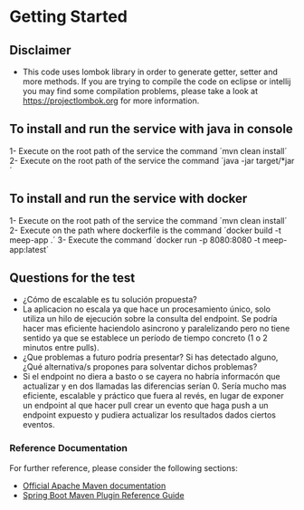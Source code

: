 # Getting Started

## Disclaimer
 - This code uses lombok library in order to generate getter, setter and more methods. If you are trying to compile the code on eclipse or intellij you may find some compilation problems, please take a look at https://projectlombok.org for more information.
 
## To install and run the service with java in console

 1- Execute on the root path of the service the command ´mvn clean install´
 2- Execute on the root path of the service the command ´java -jar target/*jar´ 
 
## To install and run the service with docker

 1- Execute on the root path of the service the command ´mvn clean install´
 2- Execute on the path where dockerfile is the command ´docker build -t meep-app .´
 3- Execute the command ´docker run -p 8080:8080 -t meep-app:latest´
 
## Questions for the test

 - ¿Cómo de escalable es tu solución propuesta? 
  - La aplicacion no escala ya que hace un procesamiento único, solo utiliza un hilo de ejecución sobre la consulta del endpoint. Se podría hacer mas eficiente haciendolo asincrono y paralelizando pero no tiene sentido ya que se establece un período de tiempo concreto (1 o 2 minutos entre pulls).
 - ¿Que problemas a futuro podría presentar? Si has detectado alguno, ¿Qué alternativa/s propones para solventar dichos problemas?
  - Si el endpoint no diera a basto o se cayera no habría informacón que actualizar y en dos llamadas las diferencias serían 0. Sería mucho mas eficiente, escalable y práctico que fuera al revés, en lugar de exponer un endpoint al que hacer pull crear un evento que haga push a un endpoint expuesto y pudiera actualizar los resultados dados ciertos eventos.
 

### Reference Documentation
For further reference, please consider the following sections:

* [Official Apache Maven documentation](https://maven.apache.org/guides/index.html)
* [Spring Boot Maven Plugin Reference Guide](https://docs.spring.io/spring-boot/docs/2.2.4.RELEASE/maven-plugin/)

